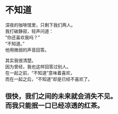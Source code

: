 # 不知道

深夜的咖啡馆里，只剩下我们两人。\
我打破静寂，轻声问道：\
“你还喜欢我吗？”\
“不知道。”\
他用微弱的声音回答。

其实我很清楚。\
因为曾经，我也这样回答过别人。\
在一起之前，“不知道”意味着喜欢，\
而在一起之后，“不知道”却是已经不喜欢了。

很快，我们之间的未来就会消失不见。\
而我只能抿一口已经凉透的红茶。
<br>
<br>
<br>
<br>
<br>
<br>
<br>
<br>
<br>
<br>
<br>
<br>
<br>
<br>
<br>
<br>
---
